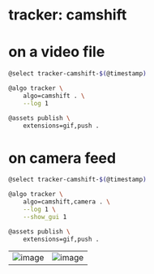 # tracker: camshift

# on a video file

```bash
@select tracker-camshift-$(@timestamp)

@algo tracker \
    algo=camshift . \
    --log 1

@assets publish \
    extensions=gif,push .
```

# on camera feed

```bash
@select tracker-camshift-$(@timestamp)

@algo tracker \
    algo=camshift,camera . \
    --log 1 \
    --show_gui 1

@assets publish \
    extensions=gif,push .
```



| | |
|-|-|
| ![image](https://github.com/kamangir/assets/blob/main/tracker-camshift-2025-07-16-11-06-21-xhs1i7/tracker.gif?raw=true) | ![image](https://github.com/kamangir/assets/blob/main/tracker-camshift-2025-07-16-11-07-52-4u3nu4/tracker.gif?raw=true) |
